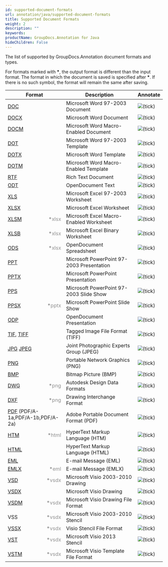 ```yaml
---
id: supported-document-formats
url: annotation/java/supported-document-formats
title: Supported Document Formats
weight: 2
description: ""
keywords: 
productName: GroupDocs.Annotation for Java
hideChildren: False
---
```

The list of supported by GroupDocs.Annotation document formats and types. 

For formats marked with <strong>\*</strong>, the output format is different than the input format. The format in which the document is saved is specified after <strong>\*</strong>. If there is no such symbol, the format will remain the same after saving.

| Format | Description | Annotate |
| --- | --- | --- |
| [DOC](https://wiki.fileformat.com/word-processing/doc/) | Microsoft Word 97-2003 Document | ![(tick)](annotation/java/images/check.png) |
| [DOCX](https://wiki.fileformat.com/word-processing/docx/) | Microsoft Word Document | ![(tick)](annotation/java/images/check.png) |
| [DOCM](https://wiki.fileformat.com/word-processing/docm/) | Microsoft Word Macro-Enabled Document | ![(tick)](annotation/java/images/check.png) |
| [DOT](https://wiki.fileformat.com/word-processing/dot/) | Microsoft Word 97-2003 Template | ![(tick)](annotation/java/images/check.png) |
| [DOTX](https://wiki.fileformat.com/word-processing/dotx/) | Microsoft Word Template | ![(tick)](annotation/java/images/check.png) |
| [DOTM](https://wiki.fileformat.com/word-processing/dotm/) | Microsoft Word Macro-Enabled Template | ![(tick)](annotation/java/images/check.png) |
| [RTF](https://wiki.fileformat.com/word-processing/rtf/) | Rich Text Document | ![(tick)](annotation/java/images/check.png) |
| [ODT](https://wiki.fileformat.com/word-processing/odt/) | OpenDocument Text | ![(tick)](annotation/java/images/check.png) |
| [XLS](https://wiki.fileformat.com/spreadsheet/xls/) | Microsoft Excel 97-2003 Worksheet | ![(tick)](annotation/java/images/check.png) |
| [XLSX](https://wiki.fileformat.com/spreadsheet/xlsx/) | Microsoft Excel Worksheet | ![(tick)](annotation/java/images/check.png) |
| [XLSM](https://wiki.fileformat.com/spreadsheet/xlsm/) <span style="float: right; color: #909090"><strong>*</strong>xlsx</span> | Microsoft Excel Macro-Enabled Worksheet | ![(tick)](annotation/java/images/check.png) |
| [XLSB](https://wiki.fileformat.com/spreadsheet/xlsb/) <span style="float: right; color: #909090"><strong>*</strong>xlsx</span> | Microsoft Excel Binary Worksheet | ![(tick)](annotation/java/images/check.png) |
| [ODS](https://wiki.fileformat.com/spreadsheet/ods/) <span style="float: right; color: #909090"><strong>*</strong>xlsx</span> | OpenDocument Spreadsheet | ![(tick)](annotation/java/images/check.png) |
| [PPT](https://wiki.fileformat.com/presentation/ppt/) | Microsoft PowerPoint 97-2003 Presentation | ![(tick)](annotation/java/images/check.png) |
| [PPTX](https://wiki.fileformat.com/presentation/pptx/) | Microsoft PowerPoint Presentation | ![(tick)](annotation/java/images/check.png) |
| [PPS](https://wiki.fileformat.com/presentation/pps/) | Microsoft PowerPoint 97-2003 Slide Show | ![(tick)](annotation/java/images/check.png) |
| [PPSX](https://wiki.fileformat.com/presentation/ppsx/) <span style="float: right; color: #909090"><strong>*</strong>pptx</span> | Microsoft PowerPoint Slide Show | ![(tick)](annotation/java/images/check.png) |
| [ODP](https://wiki.fileformat.com/presentation/odp/) | OpenDocument Presentation | ![(tick)](annotation/java/images/check.png) |
| [TIF](https://wiki.fileformat.com/image/tiff/), [TIFF](https://wiki.fileformat.com/image/tiff/) | Tagged Image File Format (TIFF) | ![(tick)](annotation/java/images/check.png) |
| [JPG](https://wiki.fileformat.com/image/jpeg) [JPEG](https://wiki.fileformat.com/image/jpeg)   | Joint Photographic Experts Group (JPEG) | ![(tick)](annotation/java/images/check.png) |
| [PNG](https://wiki.fileformat.com/image/png/) | Portable Network Graphics (PNG) | ![(tick)](annotation/java/images/check.png) |
| [BMP](https://wiki.fileformat.com/image/bmp/) | Bitmap Picture (BMP) | ![(tick)](annotation/java/images/check.png) |
| [DWG](https://wiki.fileformat.com/cad/dwg/) <span style="float: right; color: #909090"><strong>*</strong>png</span> | Autodesk Design Data Formats | ![(tick)](annotation/java/images/check.png) |
| [DXF](https://wiki.fileformat.com/cad/dxf/) <span style="float: right; color: #909090"><strong>*</strong>png</span> | Drawing Interchange Format | ![(tick)](annotation/java/images/check.png) |
| [PDF](https://wiki.fileformat.com/view/pdf/) (PDF/A-1a,PDF/A-1b,PDF/A-2a) | Adobe Portable Document Format (PDF) | ![(tick)](annotation/java/images/check.png) |
| [HTM](https://wiki.fileformat.com/web/htm/) <span style="float: right; color: #909090"><strong>*</strong>html</span> | HyperText Markup Language (HTM) | ![(tick)](annotation/java/images/check.png) |
| [HTML](https://wiki.fileformat.com/web/html/) | HyperText Markup Language (HTML) | ![(tick)](annotation/java/images/check.png) |
| [EML](https://wiki.fileformat.com/email/eml/) | E-mail Message (EML) | ![(tick)](annotation/java/images/check.png) |
| [EMLX](https://wiki.fileformat.com/email/emlx/) <span style="float: right; color: #909090"><strong>*</strong>eml</span> | E-mail Message (EMLX) | ![(tick)](annotation/java/images/check.png) |
| [VSD](https://wiki.fileformat.com/image/vsd/) <span style="float: right; color: #909090"><strong>*</strong>vsdx</span> | Microsoft Visio 2003-2010 Drawing | ![(tick)](annotation/java/images/check.png) |
| [VSDX](https://wiki.fileformat.com/image/vsdx/) | Microsoft Visio Drawing | ![(tick)](annotation/java/images/check.png) |
| [VSDM](https://wiki.fileformat.com/image/vsdm/) <span style="float: right; color: #909090"><strong>*</strong>vsdx</span> | Microsoft Visio Drawing File Format | ![(tick)](annotation/java/images/check.png) |
| VSS <span style="float: right; color: #909090"><strong>*</strong>vsdx</span>| Microsoft Visio 2003-2010 Stencil | ![(tick)](annotation/java/images/check.png) |
| [VSSX](https://wiki.fileformat.com/image/vssx/) <span style="float: right; color: #909090"><strong>*</strong>vsdx</span>| Visio Stencil File Format | ![(tick)](annotation/java/images/check.png) |
| [VST](https://wiki.fileformat.com/image/vst/) <span style="float: right; color: #909090"><strong>*</strong>vsdx</span> | Microsoft Visio 2013 Stencil | ![(tick)](annotation/java/images/check.png) |
| [VSTM](https://wiki.fileformat.com/image/vstm/) <span style="float: right; color: #909090"><strong>*</strong>vsdx</span> | Microsoft Visio Template File Format | ![(tick)](annotation/java/images/check.png) |